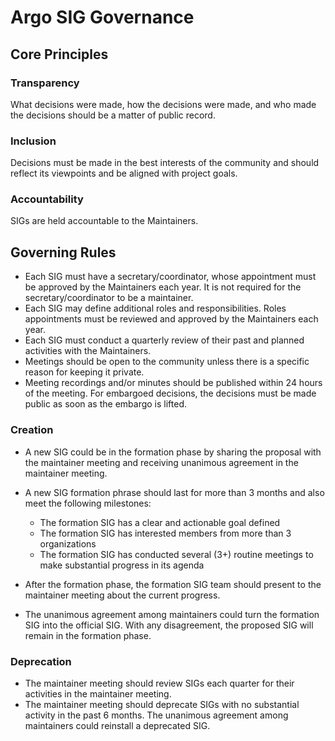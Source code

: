 # Argo SIG Governance

## Core Principles

### Transparency
What decisions were made, how the decisions were made, and who made the decisions should be a matter of public record.

### Inclusion
Decisions must be made in the best interests of the community and should reflect its viewpoints and be aligned with project goals.

### Accountability
SIGs are held accountable to the Maintainers.

## Governing Rules

* Each SIG must have a secretary/coordinator, whose appointment must be approved by the Maintainers each year. It is not required for the secretary/coordinator to be a maintainer. 
* Each SIG may define additional roles and responsibilities. Roles appointments must be reviewed and approved by the Maintainers each year.
* Each SIG must conduct a quarterly review of their past and planned activities with the Maintainers. 
* Meetings should be open to the community unless there is a specific reason for keeping it private.
* Meeting recordings and/or minutes should be published within 24 hours of the meeting.
For embargoed decisions, the decisions must be made public as soon as the embargo is lifted.

### Creation

* A new SIG could be in the formation phase by sharing the proposal with the maintainer meeting and receiving unanimous agreement in the maintainer meeting.
* A new SIG formation phrase should last for more than 3 months and also meet the following milestones:

  * The formation SIG has a clear and actionable goal defined
  * The formation SIG has interested members from more than 3 organizations
  * The formation SIG has conducted several (3+) routine meetings to make substantial progress in its agenda
* After the formation phase, the formation SIG team should present to the maintainer meeting about the current progress. 
* The unanimous agreement among maintainers could turn the formation SIG into the official SIG. With any disagreement, the proposed SIG will remain in the formation phase.

### Deprecation

* The maintainer meeting should review SIGs each quarter for their activities in the maintainer meeting.
* The maintainer meeting should deprecate SIGs with no substantial activity in the past 6 months. The unanimous agreement among maintainers could reinstall a deprecated SIG.